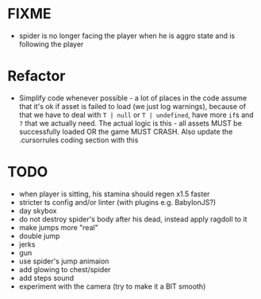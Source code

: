 # FIXME

- spider is no longer facing the player when he is aggro state and is following the player

# Refactor

- Simplify code whenever possible - a lot of places in the code assume that it's ok if asset is failed to load (we just log warnings), because of that we have to deal with `T | null` or `T | undefined`, have more `if`s and `?` that we actually need. The actual logic is this - all assets MUST be successfully loaded OR the game MUST CRASH. Also update the .cursorrules coding section with this

# TODO

- when player is sitting, his stamina should regen x1.5 faster
- stricter ts config and/or linter (with plugins e.g. BabylonJS?)
- day skybox
- do not destroy spider's body after his dead, instead apply ragdoll to it
- make jumps more "real"
- double jump
- jerks
- gun
- use spider's jump animaion
- add glowing to chest/spider
- add steps sound
- experiment with the camera (try to make it a BIT smooth)
